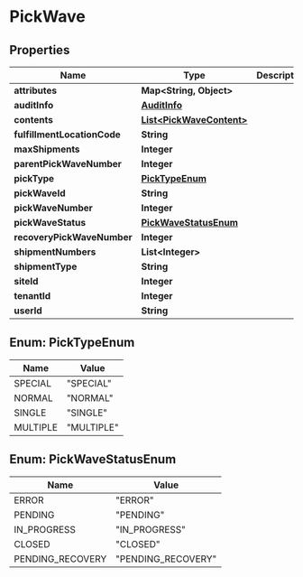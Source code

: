 
# PickWave

## Properties
Name | Type | Description | Notes
------------ | ------------- | ------------- | -------------
**attributes** | **Map&lt;String, Object&gt;** |  |  [optional]
**auditInfo** | [**AuditInfo**](AuditInfo.md) |  |  [optional]
**contents** | [**List&lt;PickWaveContent&gt;**](PickWaveContent.md) |  |  [optional]
**fulfillmentLocationCode** | **String** |  |  [optional]
**maxShipments** | **Integer** |  |  [optional]
**parentPickWaveNumber** | **Integer** |  |  [optional]
**pickType** | [**PickTypeEnum**](#PickTypeEnum) |  |  [optional]
**pickWaveId** | **String** |  |  [optional]
**pickWaveNumber** | **Integer** |  |  [optional]
**pickWaveStatus** | [**PickWaveStatusEnum**](#PickWaveStatusEnum) |  |  [optional]
**recoveryPickWaveNumber** | **Integer** |  |  [optional]
**shipmentNumbers** | **List&lt;Integer&gt;** |  |  [optional]
**shipmentType** | **String** |  |  [optional]
**siteId** | **Integer** |  |  [optional]
**tenantId** | **Integer** |  |  [optional]
**userId** | **String** |  |  [optional]


<a name="PickTypeEnum"></a>
## Enum: PickTypeEnum
Name | Value
---- | -----
SPECIAL | &quot;SPECIAL&quot;
NORMAL | &quot;NORMAL&quot;
SINGLE | &quot;SINGLE&quot;
MULTIPLE | &quot;MULTIPLE&quot;


<a name="PickWaveStatusEnum"></a>
## Enum: PickWaveStatusEnum
Name | Value
---- | -----
ERROR | &quot;ERROR&quot;
PENDING | &quot;PENDING&quot;
IN_PROGRESS | &quot;IN_PROGRESS&quot;
CLOSED | &quot;CLOSED&quot;
PENDING_RECOVERY | &quot;PENDING_RECOVERY&quot;



